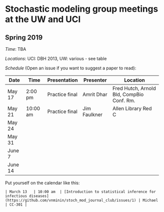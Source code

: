 # Stochastic modeling group meetings at the UW and UCI

## Spring 2019

*Time*: TBA

*Locations*: UCI: DBH 2013, UW: various - see table

*Schedule* (Open an issue if you want to suggest a paper to read):

| Date   | Time     | Presentation   | Presenter    |  Location                                 |
|--------|----------|----------------|--------------|-------------------------------------------|
| May 17 |  2:00 pm | Practice final | Amrit Dhar   | Fred Hutch, Arnold Bld, CompBio Conf. Rm. |
| May 21 | 10:00 am | Practice final | Jim Faulkner | Allen Library Red C                       |
| May 24 |          |                |              |                                           |
| May 31 |          |                |              |                                           |
| June 7 |          |                |              |                                           |
| June 14|          |                |              |                                           |



Put yourself on the calendar like this:
```
| March 13   | 10:00 am  | [Introduction to statistical inference for infectious diseases](https://github.com/vnminin/stoch_mod_journal_club/issues/1) | Michael | CC-301 |
```
